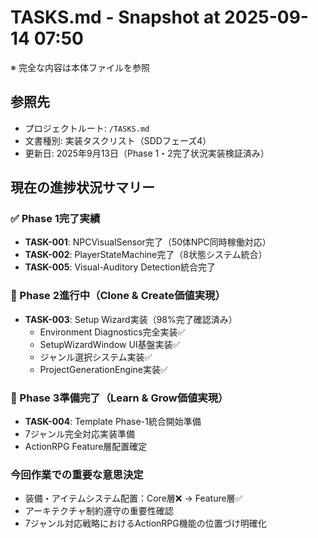 ﻿# TASKS.md - Snapshot at 2025-09-14 07:50

※ 完全な内容は本体ファイルを参照

## 参照先
- プロジェクトルート: `/TASKS.md`
- 文書種別: 実装タスクリスト（SDDフェーズ4）
- 更新日: 2025年9月13日（Phase 1・2完了状況実装検証済み）

## 現在の進捗状況サマリー

### ✅ Phase 1完了実績
- **TASK-001**: NPCVisualSensor完了（50体NPC同時稼働対応）
- **TASK-002**: PlayerStateMachine完了（8状態システム統合）
- **TASK-005**: Visual-Auditory Detection統合完了

### 🚀 Phase 2進行中（Clone & Create価値実現）
- **TASK-003**: Setup Wizard実装（98%完了確認済み）
  - Environment Diagnostics完全実装✅
  - SetupWizardWindow UI基盤実装✅
  - ジャンル選択システム実装✅
  - ProjectGenerationEngine実装✅

### 🎯 Phase 3準備完了（Learn & Grow価値実現）
- **TASK-004**: Template Phase-1統合開始準備
- 7ジャンル完全対応実装準備
- ActionRPG Feature層配置確定

### 今回作業での重要な意思決定
- 装備・アイテムシステム配置：Core層❌ → Feature層✅
- アーキテクチャ制約遵守の重要性確認
- 7ジャンル対応戦略におけるActionRPG機能の位置づけ明確化
